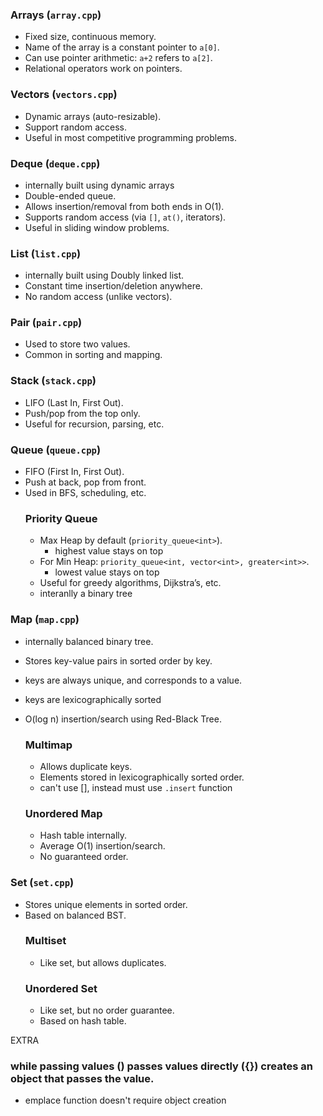 ### Arrays (`array.cpp`)
- Fixed size, continuous memory.
- Name of the array is a constant pointer to `a[0]`.
- Can use pointer arithmetic: `a+2` refers to `a[2]`.
- Relational operators work on pointers.


### Vectors  (`vectors.cpp`)
- Dynamic arrays (auto-resizable).
- Support random access.
- Useful in most competitive programming problems.


### Deque  (`deque.cpp`)
- internally built using dynamic arrays
- Double-ended queue.
- Allows insertion/removal from both ends in O(1).
- Supports random access (via `[]`, `at()`, iterators).
- Useful in sliding window problems.


### List  (`list.cpp`)
- internally built using Doubly linked list.
- Constant time insertion/deletion anywhere.
- No random access (unlike vectors).


### Pair (`pair.cpp`)
- Used to store two values.
- Common in sorting and mapping.


### Stack (`stack.cpp`)
- LIFO (Last In, First Out).
- Push/pop from the top only.
- Useful for recursion, parsing, etc.


### Queue (`queue.cpp`)
- FIFO (First In, First Out).
- Push at back, pop from front.
- Used in BFS, scheduling, etc.
    ### Priority Queue
    - Max Heap by default (`priority_queue<int>`).
        - highest value stays on top
    - For Min Heap: `priority_queue<int, vector<int>, greater<int>>`.
        - lowest value stays on top 
    - Useful for greedy algorithms, Dijkstra’s, etc.
    - interanlly a  binary tree


### Map (`map.cpp`)
- internally balanced binary tree. 
- Stores key-value pairs in sorted order by key.
- keys are always unique, and corresponds to a value. 
- keys are lexicographically sorted
- O(log n) insertion/search using Red-Black Tree.
    ### Multimap
    - Allows duplicate keys.
    - Elements stored in lexicographically sorted order.
    - can't use [], instead must use `.insert` function

    ### Unordered Map
    - Hash table internally.
    - Average O(1) insertion/search.
    - No guaranteed order.
    


### Set (`set.cpp`)
- Stores unique elements in sorted order.
- Based on balanced BST.
    ### Multiset
    - Like set, but allows duplicates.
    ### Unordered Set
    - Like set, but no order guarantee.
    - Based on hash table.


EXTRA
### while passing values () passes values directly ({}) creates an object that passes the value. 
- emplace function doesn't require object creation 
